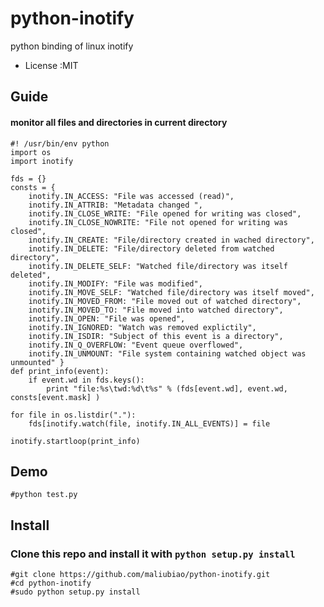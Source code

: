 python-inotify
==============
python binding of linux inotify 

* License     :MIT


## Guide 
#### monitor all files and directories in current directory
    #! /usr/bin/env python
    import os
    import inotify

    fds = {}
    consts = {
        inotify.IN_ACCESS: "File was accessed (read)",
        inotify.IN_ATTRIB: "Metadata changed ",
        inotify.IN_CLOSE_WRITE: "File opened for writing was closed",
        inotify.IN_CLOSE_NOWRITE: "File not opened for writing was closed",  
        inotify.IN_CREATE: "File/directory created in wached directory",
        inotify.IN_DELETE: "File/directory deleted from watched directory",
        inotify.IN_DELETE_SELF: "Watched file/directory was itself deleted",
        inotify.IN_MODIFY: "File was modified",
        inotify.IN_MOVE_SELF: "Watched file/directory was itself moved",
        inotify.IN_MOVED_FROM: "File moved out of watched directory",
        inotify.IN_MOVED_TO: "File moved into watched directory",
        inotify.IN_OPEN: "File was opened",
        inotify.IN_IGNORED: "Watch was removed explictily",
        inotify.IN_ISDIR: "Subject of this event is a directory",
        inotify.IN_Q_OVERFLOW: "Event queue overflowed",
        inotify.IN_UNMOUNT: "File system containing watched object was unmounted" } 
    def print_info(event): 
        if event.wd in fds.keys():
            print "file:%s\twd:%d\t%s" % (fds[event.wd], event.wd, consts[event.mask] ) 

    for file in os.listdir("."): 
        fds[inotify.watch(file, inotify.IN_ALL_EVENTS)] = file 

    inotify.startloop(print_info)
         
## Demo
    
    #python test.py    

## Install
### Clone this repo and install it with `python setup.py install`

    #git clone https://github.com/maliubiao/python-inotify.git
    #cd python-inotify
    #sudo python setup.py install




